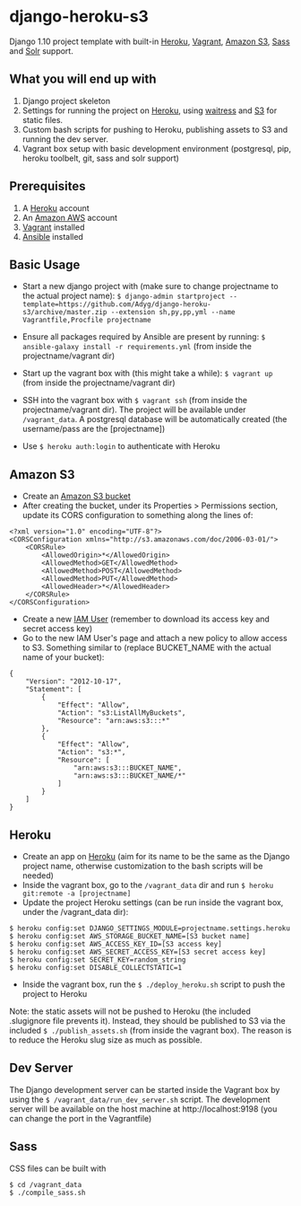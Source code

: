 # django-heroku-s3
Django 1.10 project template with built-in [Heroku](https://heroku.com/), [Vagrant](https://www.vagrantup.com/), [Amazon S3](http://aws.amazon.com/s3/), [Sass](http://sass-lang.com/) and [Solr](http://lucene.apache.org/solr/) support.

What you will end up with
-------------------------

1. Django project skeleton
2. Settings for running the project on [Heroku](https://heroku.com/), using [waitress](http://waitress.readthedocs.org/en/latest/) and [S3](http://aws.amazon.com/s3) for static files.
3. Custom bash scripts for pushing to Heroku, publishing assets to S3 and running the dev server.
4. Vagrant box setup with basic development environment (postgresql, pip, heroku toolbelt, git, sass and solr support)

Prerequisites
-------------

1. A [Heroku](https://heroku.com/) account
2. An [Amazon AWS](http://aws.amazon.com) account
3. [Vagrant](http://www.vagrantup.com/downloads) installed
4. [Ansible](http://docs.ansible.com/ansible/intro_installation.html) installed

Basic Usage
-----------

- Start a new django project with (make sure to change projectname to the actual project name): `$ django-admin startproject --template=https://github.com/Adyg/django-heroku-s3/archive/master.zip --extension sh,py,pp,yml --name Vagrantfile,Procfile projectname`

- Ensure all packages required by Ansible are present by running: `$ ansible-galaxy install -r requirements.yml` (from inside the projectname/vagrant dir)

- Start up the vagrant box with (this might take a while): `$ vagrant up` (from inside the projectname/vagrant dir)

- SSH into the vagrant box with `$ vagrant ssh` (from inside the projectname/vagrant dir). The project will be available under `/vagrant_data`. A postgresql database will be automatically created (the username/pass are the [projectname])

- Use `$ heroku auth:login` to authenticate with Heroku

Amazon S3
---------
- Create an [Amazon S3 bucket ](https://console.aws.amazon.com/s3)
- After creating the bucket, under its Properties > Permissions section, update its  CORS configuration to something along the lines of:
```
<?xml version="1.0" encoding="UTF-8"?>
<CORSConfiguration xmlns="http://s3.amazonaws.com/doc/2006-03-01/">
    <CORSRule>
        <AllowedOrigin>*</AllowedOrigin>
        <AllowedMethod>GET</AllowedMethod>
        <AllowedMethod>POST</AllowedMethod>
        <AllowedMethod>PUT</AllowedMethod>
        <AllowedHeader>*</AllowedHeader>
    </CORSRule>
</CORSConfiguration>
```
- Create a new [IAM User](https://console.aws.amazon.com/iam/home) (remember to download its access key and secret access key)
- Go to the new IAM User's page and attach a new policy to allow access to S3. Something similar to (replace BUCKET_NAME with the actual name of your bucket):
```
{
    "Version": "2012-10-17",
    "Statement": [
        {
            "Effect": "Allow",
            "Action": "s3:ListAllMyBuckets",
            "Resource": "arn:aws:s3:::*"
        },
        {
            "Effect": "Allow",
            "Action": "s3:*",
            "Resource": [
                "arn:aws:s3:::BUCKET_NAME",
                "arn:aws:s3:::BUCKET_NAME/*"
            ]
        }
    ]
}
```

Heroku
------
- Create an app on [Heroku](https://heroku.com/) (aim for its name to be the same as the Django project name, otherwise customization to the bash scripts will be needed)
- Inside the vagrant box, go to the `/vagrant_data` dir and run `$ heroku git:remote -a [projectname]`
- Update the project Heroku settings (can be run inside the vagrant box, under the /vagrant_data dir):
```
$ heroku config:set DJANGO_SETTINGS_MODULE=projectname.settings.heroku
$ heroku config:set AWS_STORAGE_BUCKET_NAME=[S3 bucket name]
$ heroku config:set AWS_ACCESS_KEY_ID=[S3 access key]
$ heroku config:set AWS_SECRET_ACCESS_KEY=[S3 secret access key]
$ heroku config:set SECRET_KEY=random_string
$ heroku config:set DISABLE_COLLECTSTATIC=1
 ```
- Inside the vagrant box, run the `$ ./deploy_heroku.sh` script to push the project to Heroku

Note: the static assets will not be pushed to Heroku (the included .slugignore file prevents it). Instead, they should be published to S3 via the included `$ ./publish_assets.sh` (from inside the vagrant box). The reason is to reduce the Heroku slug size as much as possible.

Dev Server
----------
The Django development server can be started inside the Vagrant box by using the `$ /vagrant_data/run_dev_server.sh` script. The development server will be available on the host machine at http://localhost:9198 (you can change the port in the Vagrantfile)

Sass
----
CSS files can be built with 
```
$ cd /vagrant_data
$ ./compile_sass.sh
```

